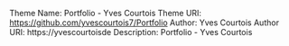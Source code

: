 Theme Name: Portfolio - Yves Courtois
Theme URI: https://github.com/yvescourtois7/Portfolio
Author: Yves Courtois
Author URI: https://yvescourtoisde
Description: Portfolio - Yves Courtois